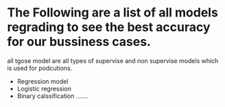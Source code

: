 #  The Following are a list of all models regrading to see the best accuracy for our bussiness cases.
all tgose model are all types of supervise and non supervise models which is used for podcutions.
 * Regression model
 * Logistic regression
 * Binary calssification .......
